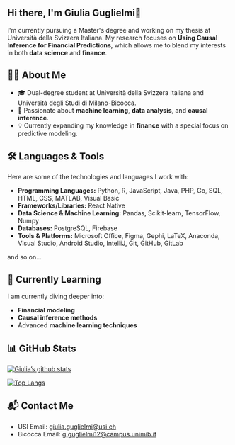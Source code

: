 ## Hi there, I'm Giulia Guglielmi👋

I'm currently pursuing a Master's degree and working on my thesis at Università della Svizzera Italiana. My research focuses on **Using Causal Inference for Financial Predictions**, which allows me to blend my interests in both **data science** and **finance**.

## 👨‍💻 About Me

- 🎓 Dual-degree student at Università della Svizzera Italiana and Università degli Studi di Milano-Bicocca.
- 🎯 Passionate about **machine learning**, **data analysis**, and **causal inference**.
- 💡 Currently expanding my knowledge in **finance** with a special focus on predictive modeling.

## 🛠️ Languages & Tools

Here are some of the technologies and languages I work with:

- **Programming Languages:** Python, R, JavaScript, Java, PHP, Go, SQL, HTML, CSS, MATLAB, Visual Basic
- **Frameworks/Libraries:** React Native
- **Data Science & Machine Learning:** Pandas, Scikit-learn, TensorFlow, Numpy
- **Databases:** PostgreSQL, Firebase
- **Tools & Platforms:** Microsoft Office, Figma, Gephi, LaTeX, Anaconda, Visual Studio, Android Studio, IntelliJ, Git, GitHub, GitLab

and so on...

## 🌱 Currently Learning

I am currently diving deeper into:

- **Financial modeling**
- **Causal inference methods**
- Advanced **machine learning techniques**

## 📊 GitHub Stats
[![Giulia’s github stats](https://github-readme-stats.vercel.app/api?username=deepajarout)](https://github.com/giuliaguglielmi)

[![Top Langs](https://github-readme-stats.vercel.app/api/top-langs/?username=deepajarout&layout=compact)](https://github.com/giuliaguglielmi)

## 📬 Contact Me

- USI Email: [giulia.guglielmi@usi.ch](mailto:giulia.guglielmi@usi.ch)
- Bicocca Email: [g.guglielmi12@campus.unimib.it](mailto:g.guglielmi12@campus.unimib.it)

<!--
**giuliaguglielmi/giuliaguglielmi** is a ✨ _special_ ✨ repository because its `README.md` (this file) appears on your GitHub profile.

Here are some ideas to get you started:

- 🔭 I’m currently working on ...
- 🌱 I’m currently learning ...
- 👯 I’m looking to collaborate on ...
- 🤔 I’m looking for help with ...
- 💬 Ask me about ...
- 📫 How to reach me: ...
- 😄 Pronouns: ...
- ⚡ Fun fact: ...
-->
